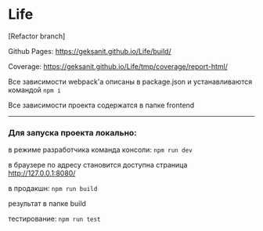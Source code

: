# Life

[Refactor branch]

Github Pages:   <https://geksanit.github.io/Life/build/>

Coverage: <https://geksanit.github.io/Life/tmp/coverage/report-html/>

Все зависимости webpack'a описаны в package.json и устанавливаются командой `npm i`

Все зависимости проекта содержатся в папке frontend
***
### Для запуска проекта локально:

в режиме разработчика команда консоли: `npm run dev`

  в браузере по адресу становится доступна страница http://127.0.0.1:8080/

в продакшн: `npm run build`

  результат в папке build

тестирование: `npm run test`
